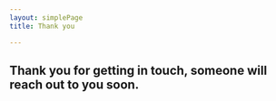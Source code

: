 ```yaml
---
layout: simplePage
title: Thank you

---
```

## Thank you for getting in touch, someone will reach out to you soon. 
